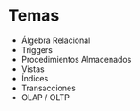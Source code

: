 # Temas

- Álgebra Relacional
- Triggers
- Procedimientos Almacenados
- Vistas
- Índices
- Transacciones
- OLAP / OLTP
